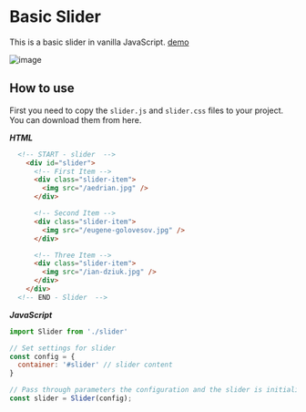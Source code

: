 # Basic Slider

This is a basic slider in vanilla JavaScript. [demo](https://munozrc.github.io/basic-slider/)

![image](https://user-images.githubusercontent.com/47870821/154862099-ff6161e3-e2d2-4ae8-8d74-046640ba39c8.png)


## How to use

First you need to copy the `slider.js` and `slider.css` files to your project. You can download them from here.

***HTML***

```html
  <!-- START - slider  -->
    <div id="slider">
      <!-- First Item -->
      <div class="slider-item">
        <img src="/aedrian.jpg" />
      </div>

      <!-- Second Item -->
      <div class="slider-item">
        <img src="/eugene-golovesov.jpg" />
      </div>

      <!-- Three Item -->
      <div class="slider-item">
        <img src="/ian-dziuk.jpg" />
      </div>
    </div>
  <!-- END - Slider  -->
```

***JavaScript***

```javascript
import Slider from './slider'

// Set settings for slider
const config = {
  container: '#slider' // slider content
}

// Pass through parameters the configuration and the slider is initialized
const slider = Slider(config);

```

